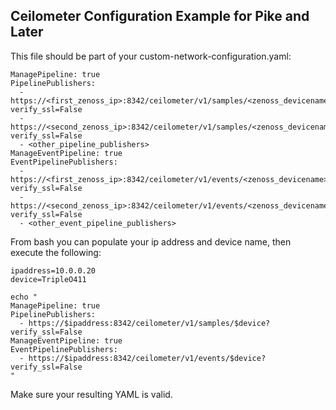 Ceilometer Configuration Example for Pike and Later
-------------------------------------------------------

This file should be part of your custom-network-configuration.yaml:

    ManagePipeline: true
    PipelinePublishers:
      - https://<first_zenoss_ip>:8342/ceilometer/v1/samples/<zenoss_devicename>?verify_ssl=False
      - https://<second_zenoss_ip>:8342/ceilometer/v1/samples/<zenoss_devicename>?verify_ssl=False
      - <other_pipeline_publishers>
    ManageEventPipeline: true
    EventPipelinePublishers:
      - https://<first_zenoss_ip>:8342/ceilometer/v1/events/<zenoss_devicename>?verify_ssl=False
      - https://<second_zenoss_ip>:8342/ceilometer/v1/events/<zenoss_devicename>?verify_ssl=False
      - <other_event_pipeline_publishers>


From bash you can populate your ip address and device name,
then execute the following:

    ipaddress=10.0.0.20
    device=TripleO411

    echo "
    ManagePipeline: true
    PipelinePublishers:
      - https://$ipaddress:8342/ceilometer/v1/samples/$device?verify_ssl=False
    ManageEventPipeline: true
    EventPipelinePublishers:
      - https://$ipaddress:8342/ceilometer/v1/events/$device?verify_ssl=False
    "

Make sure your resulting YAML is valid.
